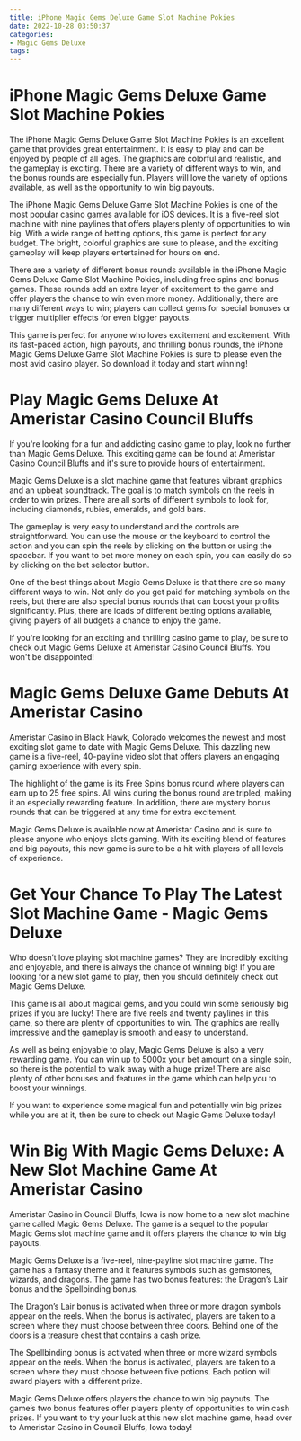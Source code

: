```yaml
---
title: iPhone Magic Gems Deluxe Game Slot Machine Pokies 
date: 2022-10-28 03:50:37
categories:
- Magic Gems Deluxe
tags:
---
```



#  iPhone Magic Gems Deluxe Game Slot Machine Pokies 

The iPhone Magic Gems Deluxe Game Slot Machine Pokies is an excellent game that provides great entertainment. It is easy to play and can be enjoyed by people of all ages. The graphics are colorful and realistic, and the gameplay is exciting. There are a variety of different ways to win, and the bonus rounds are especially fun. Players will love the variety of options available, as well as the opportunity to win big payouts.

The iPhone Magic Gems Deluxe Game Slot Machine Pokies is one of the most popular casino games available for iOS devices. It is a five-reel slot machine with nine paylines that offers players plenty of opportunities to win big. With a wide range of betting options, this game is perfect for any budget. The bright, colorful graphics are sure to please, and the exciting gameplay will keep players entertained for hours on end.

There are a variety of different bonus rounds available in the iPhone Magic Gems Deluxe Game Slot Machine Pokies, including free spins and bonus games. These rounds add an extra layer of excitement to the game and offer players the chance to win even more money. Additionally, there are many different ways to win; players can collect gems for special bonuses or trigger multiplier effects for even bigger payouts.

This game is perfect for anyone who loves excitement and excitement. With its fast-paced action, high payouts, and thrilling bonus rounds, the iPhone Magic Gems Deluxe Game Slot Machine Pokies is sure to please even the most avid casino player. So download it today and start winning!

#  Play Magic Gems Deluxe At Ameristar Casino Council Bluffs

If you're looking for a fun and addicting casino game to play, look no further than Magic Gems Deluxe. This exciting game can be found at Ameristar Casino Council Bluffs and it's sure to provide hours of entertainment.

Magic Gems Deluxe is a slot machine game that features vibrant graphics and an upbeat soundtrack. The goal is to match symbols on the reels in order to win prizes. There are all sorts of different symbols to look for, including diamonds, rubies, emeralds, and gold bars.

The gameplay is very easy to understand and the controls are straightforward. You can use the mouse or the keyboard to control the action and you can spin the reels by clicking on the button or using the spacebar. If you want to bet more money on each spin, you can easily do so by clicking on the bet selector button.

One of the best things about Magic Gems Deluxe is that there are so many different ways to win. Not only do you get paid for matching symbols on the reels, but there are also special bonus rounds that can boost your profits significantly. Plus, there are loads of different betting options available, giving players of all budgets a chance to enjoy the game.

If you're looking for an exciting and thrilling casino game to play, be sure to check out Magic Gems Deluxe at Ameristar Casino Council Bluffs. You won't be disappointed!

#  Magic Gems Deluxe Game Debuts At Ameristar Casino 

Ameristar Casino in Black Hawk, Colorado welcomes the newest and most exciting slot game to date with Magic Gems Deluxe. This dazzling new game is a five-reel, 40-payline video slot that offers players an engaging gaming experience with every spin.

The highlight of the game is its Free Spins bonus round where players can earn up to 25 free spins. All wins during the bonus round are tripled, making it an especially rewarding feature. In addition, there are mystery bonus rounds that can be triggered at any time for extra excitement.

Magic Gems Deluxe is available now at Ameristar Casino and is sure to please anyone who enjoys slots gaming. With its exciting blend of features and big payouts, this new game is sure to be a hit with players of all levels of experience.

#  Get Your Chance To Play The Latest Slot Machine Game - Magic Gems Deluxe 

Who doesn’t love playing slot machine games? They are incredibly exciting and enjoyable, and there is always the chance of winning big! If you are looking for a new slot game to play, then you should definitely check out Magic Gems Deluxe.

This game is all about magical gems, and you could win some seriously big prizes if you are lucky! There are five reels and twenty paylines in this game, so there are plenty of opportunities to win. The graphics are really impressive and the gameplay is smooth and easy to understand.

As well as being enjoyable to play, Magic Gems Deluxe is also a very rewarding game. You can win up to 5000x your bet amount on a single spin, so there is the potential to walk away with a huge prize! There are also plenty of other bonuses and features in the game which can help you to boost your winnings.

If you want to experience some magical fun and potentially win big prizes while you are at it, then be sure to check out Magic Gems Deluxe today!

#  Win Big With Magic Gems Deluxe: A New Slot Machine Game At Ameristar Casino

Ameristar Casino in Council Bluffs, Iowa is now home to a new slot machine game called Magic Gems Deluxe. The game is a sequel to the popular Magic Gems slot machine game and it offers players the chance to win big payouts.

Magic Gems Deluxe is a five-reel, nine-payline slot machine game. The game has a fantasy theme and it features symbols such as gemstones, wizards, and dragons. The game has two bonus features: the Dragon’s Lair bonus and the Spellbinding bonus.

The Dragon’s Lair bonus is activated when three or more dragon symbols appear on the reels. When the bonus is activated, players are taken to a screen where they must choose between three doors. Behind one of the doors is a treasure chest that contains a cash prize.

The Spellbinding bonus is activated when three or more wizard symbols appear on the reels. When the bonus is activated, players are taken to a screen where they must choose between five potions. Each potion will award players with a different prize.

Magic Gems Deluxe offers players the chance to win big payouts. The game’s two bonus features offer players plenty of opportunities to win cash prizes. If you want to try your luck at this new slot machine game, head over to Ameristar Casino in Council Bluffs, Iowa today!